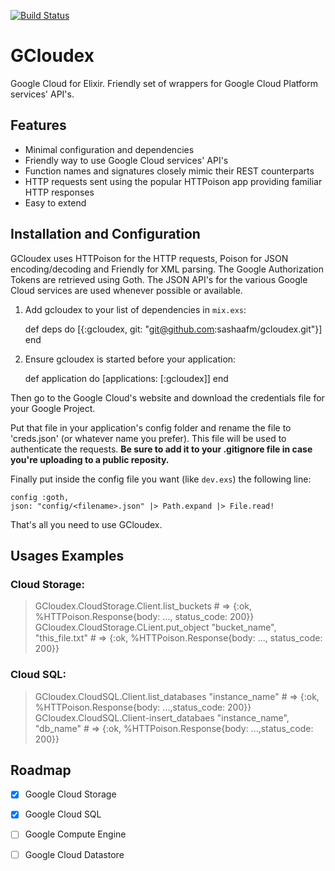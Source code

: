 [![Build Status](https://travis-ci.org/sashaafm/gcloudex.svg?branch=master)](https://travis-ci.org/sashaafm/gcloudex)
# GCloudex

 Google Cloud for Elixir.
 Friendly set of wrappers for Google Cloud Platform services' API's. 

## Features
- Minimal configuration and dependencies
- Friendly way to use Google Cloud services' API's
- Function names and signatures closely mimic their REST counterparts
- HTTP requests sent using the popular HTTPoison app providing familiar HTTP responses
- Easy to extend
  
## Installation and Configuration

GCloudex uses HTTPoison for the HTTP requests, Poison for JSON encoding/decoding and Friendly for XML parsing. The Google Authorization Tokens are retrieved using Goth. The JSON API's for the various Google Cloud services are used whenever possible or available. 

  1. Add gcloudex to your list of dependencies in `mix.exs`:

        def deps do
          [{:gcloudex, git: "git@github.com:sashaafm/gcloudex.git"}]
        end

  2. Ensure gcloudex is started before your application:

        def application do
          [applications: [:gcloudex]]
        end

Then go to the Google Cloud's website and download the credentials file for your Google Project. 

Put that file in your application's config folder and rename the file to 'creds.json' (or whatever name you prefer). This file will be used to authenticate the requests. **Be sure to add it to your .gitignore file in case you're uploading to
a public reposity.**

Finally put inside the config file you want (like `dev.exs`) the following line:

    config :goth, 
    json: "config/<filename>.json" |> Path.expand |> File.read!

That's all you need to use GCloudex.

## Usages Examples        
### Cloud Storage:
> GCloudex.CloudStorage.Client.list_buckets # => {:ok, %HTTPoison.Response{body: ..., status_code: 200}}
> GCloudex.CloudStorage.CLient.put_object "bucket_name", "this_file.txt" # => {:ok, %HTTPoison.Response{body: ..., status_code: 200}}        

### Cloud SQL:
> GCloudex.CloudSQL.Client.list_databases "instance_name" # => {:ok, %HTTPoison.Response{body: ...,status_code: 200}}
> GCloudex.CloudSQL.Client-insert_databaes "instance_name", "db_name" # => {:ok, %HTTPoison.Response{body: ...,status_code: 200}}

## Roadmap

 - [x] Google Cloud Storage
 - [x] Google Cloud SQL
 - [ ] Google Compute Engine
 - [ ] Google Cloud Datastore



